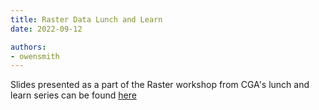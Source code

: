 ```yaml
---
title: Raster Data Lunch and Learn
date: 2022-09-12

authors:
- owensmith
---
```


Slides presented as a part of the Raster workshop from CGA's lunch and learn series can be found [here](https://www.gaderian.io/raster-chef)
